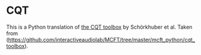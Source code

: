 # CQT
This is a Python translation of [the CQT toolbox](http://www.cs.tut.fi/sgn/arg/CQT/) by Schörkhuber et al.
Taken from (https://github.com/interactiveaudiolab/MCFT/tree/master/mcft_python/cqt_toolbox).


